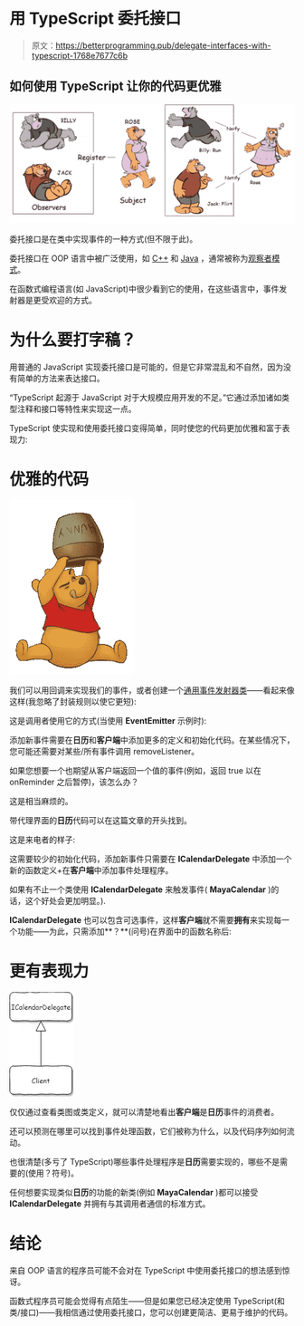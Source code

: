 # 用 TypeScript 委托接口

> 原文：<https://betterprogramming.pub/delegate-interfaces-with-typescript-1768e7677c6b>

## 如何使用 TypeScript 让你的代码更优雅

![](img/bee367e2c9ea79637a20ac282c12340e.png)

委托接口是在类中实现事件的一种方式(但不限于此)。

委托接口在 OOP 语言中被广泛使用，如 [C++](https://chromium.googlesource.com/chromium/src/+/master/services/content/service_delegate.h#16) 和 [Java](https://github.com/elastic/elasticsearch/blob/0cd03d358140193cc84434d385947e84e0b70607/x-pack/plugin/core/src/main/java/org/elasticsearch/xpack/core/common/IteratingActionListener.java#L45) ，通常被称为[观察者模式](https://en.wikipedia.org/wiki/Observer_pattern)。

在函数式编程语言(如 JavaScript)中很少看到它的使用，在这些语言中，事件发射器是更受欢迎的方式。

# **为什么要打字稿？**

用普通的 JavaScript 实现委托接口是可能的，但是它非常混乱和不自然，因为没有简单的方法来表达接口。

“TypeScript 起源于 JavaScript 对于大规模应用开发的不足。”它通过添加诸如类型注释和接口等特性来实现这一点。

TypeScript 使实现和使用委托接口变得简单，同时使您的代码更加优雅和富于表现力:

# **优雅的代码**

![](img/73c73a5725b21015997a3554f3da20a3.png)

我们可以用回调来实现我们的事件，或者创建一个[通用事件发射器类](https://stackoverflow.com/questions/12881212/does-typescript-support-events-on-classes)——看起来像这样(我忽略了封装规则以使它更短):

这是调用者使用它的方式(当使用 **EventEmitter** 示例时):

添加新事件需要在**日历**和**客户端**中添加更多的定义和初始化代码。在某些情况下，您可能还需要对某些/所有事件调用 removeListener。

如果您想要一个也期望从客户端返回一个值的事件(例如，返回 true 以在 onReminder 之后暂停)，该怎么办？

这是相当麻烦的。

带代理界面的**日历**代码可以在这篇文章的开头找到。

这是来电者的样子:

这需要较少的初始化代码，添加新事件只需要在 **ICalendarDelegate** 中添加一个新的函数定义+在**客户端**中添加事件处理程序。

如果有不止一个类使用 **ICalendarDelegate** 来触发事件( **MayaCalendar** )的话，这个好处会更加明显。).

**ICalendarDelegate** 也可以包含可选事件，这样**客户端**就不需要**拥有**来实现每一个功能——为此，只需添加**？**(问号)在界面中的函数名称后:

# **更有表现力**

![](img/1fad1e9631835320b56074f22357326f.png)

仅仅通过查看类图或类定义，就可以清楚地看出**客户端**是**日历**事件的消费者。

还可以预测在哪里可以找到事件处理函数，它们被称为什么，以及代码序列如何流动。

也很清楚(多亏了 TypeScript)哪些事件处理程序是**日历**需要实现的，哪些不是需要的(使用？符号)。

任何想要实现类似**日历**的功能的新类(例如 **MayaCalendar** )都可以接受 **ICalendarDelegate** 并拥有与其调用者通信的标准方式。

# 结论

来自 OOP 语言的程序员可能不会对在 TypeScript 中使用委托接口的想法感到惊讶。

函数式程序员可能会觉得有点陌生——但是如果您已经决定使用 TypeScript(和类/接口)——我相信通过使用委托接口，您可以创建更简洁、更易于维护的代码。